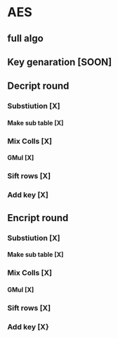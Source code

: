 # AES

## full algo

## Key genaration [SOON]

## Decript round

### Substiution [X]

#### Make sub table [X]

### Mix Colls [X]

#### GMul [X]

### Sift rows [X]

### Add key [X]

## Encript round

### Substiution [X]

#### Make sub table [X]

### Mix Colls [X]

#### GMul [X]

### Sift rows [X]

### Add key [X}
